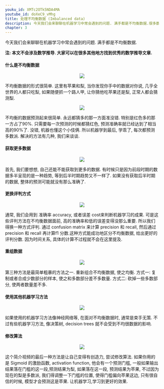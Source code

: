 ```yaml
---
youku_id: XMTc2OTk5NDA4MA
youtube_id: doXeC9_vMhg
title: 处理不均衡数据 (Imbalanced data)
description: 今天我们会来聊聊在机器学习中常会遇到的问题. 满手都是不均衡数据.很多数据中,正反数据量都是不均衡的,比如在一千个人中预测一个得癌症的人. 有时候只要一直预测多数派, model 的预测误差也能很小, 形成"已经学习好了"的假象. 今天我们来看看如何避免这种情况的发生. 
chapter: 3
---
```



今天我们会来聊聊在机器学习中常会遇到的问题. 满手都是不均衡数据.

**注: 本文不会涉及数学推导. 大家可以在很多其他地方找到优秀的数学推导文章.**




#### 什么是不均衡数据

<center><img src="https://pic1.zhimg.com/v2-b91692514b6c8f1e8e7ddd3e85d6b98c_b.png"></center>

不均衡数据的形式很简单. 这里有苹果和梨, 当你发现你手中的数据对你说, 几乎全世界的人都只吃梨, 如果随便抓一个路人甲, 让你猜他吃苹果还是梨, 正常人都会猜测梨.

<center><img src="https://pic1.zhimg.com/v2-219d0502556e212052193bdf0bb1ba24_b.png"></center>

不均衡的数据预测起来很简单. 永远都猜多的那一方面准没错. 特别是红色多的那一方占了90%. 只需要每一次预测的时候都猜红色, 预测准确率就已经达到了相当高的90%了. 没错, 机器也懂这个小伎俩. 所以机器学到最后, 学乖了, 每次都预测多数派. 解决的方法有几种, 我们来谈谈.



#### 获取更多数据

<center><img src="https://pic4.zhimg.com/v2-373b1719347be88027f91fa93debef43_b.png"></center>

首先, 我们要想想, 自己还能不能获取到更多的数据. 有时候只是因为前段时期的数据多半呈现的是一种趋势, 等到后半时期趋势又不一样了. 如果没有获取后半时期的数据, 整体的预测可能就没有那么准确了.


#### 更换评判方式

<center><img src="https://pic4.zhimg.com/v2-9821c338776bbe2b613e4b9f771ccd0f_b.png"></center>

通常, 我们会用到 准确率 accuracy, 或者误差 cost来判断机器学习的成果. 可是这些评判方法在不均衡数据面前, 高的准确率和低的误差变得没那么重要. 所以我们得换一种方式评判. 通过 confusion matrix 来计算 precision 和 recall, 然后通过 precision 和 recall 再计算f1 分数.这种方式能成功地区分不均衡数据, 给出更好的评判分数. 因为时间关系, 具体的计算不过程就不会在这里提及.


#### 重组数据

<center><img src="https://pic4.zhimg.com/v2-a2d597996c40ed5adbebb89af61e6f33_b.png"></center>

第三种方法是最简单粗暴的方法之一. 重新组合不均衡数据, 使之均衡. 方式一: 复制或者合成少数部分的样本, 使之和多数部分差不多数量. 方式二: 砍掉一些多数部分, 使两者数量差不多.


#### 使用其他机器学习方法

<center><img src="https://pic2.zhimg.com/v2-b532a294db26946869f8a53f9685c059_b.png"></center>

如果使用的机器学习方法像神经网络等, 在面对不均衡数据时, 通常是束手无策. 不过有些机器学习方法, 像决策树, decision trees 就不会受到不均很数据的影响.


#### 修改算法

<center><img src="https://pic2.zhimg.com/v2-cd7cea198b054ce4b5012a95f510cb31_b.png"></center>

这个简介视频的最后一种方法是让自己变得有创造力, 尝试修改算法. 如果你用的是 Sigmoid 的激励函数, activation function, 他会有一个预测门槛, 一般如果输出结果落在门槛的这一段,预测结果为梨, 如果落在这一段, 预测结果为苹果, 不过因为现在的梨是多数派, 我们得调整一下门槛的位置, 使得门槛偏向苹果这边, 只有很自信的时候, 模型才会预测这是苹果. 让机器学习,学习到更好的效果.
